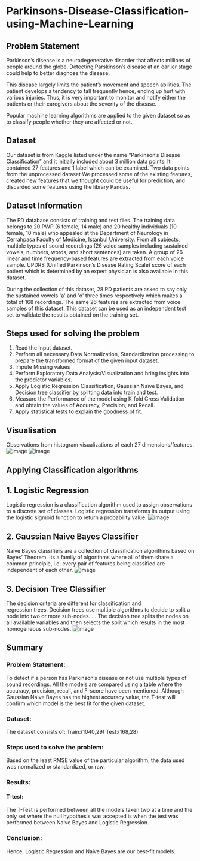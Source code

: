 # Parkinsons-Disease-Classification-using-Machine-Learning
## Problem Statement
Parkinson’s disease is a neurodegenerative disorder that affects millions of people
around the globe. Detecting Parskinson’s disease at an earlier stage could help to better diagnose the disease.

This disease largely limits the patient’s movement and speech abilities. The patient develops a tendency to fall frequently hence, ending up hurt with various injuries. Thus, it is very important to monitor and notify either the patients or their caregivers about the severity of the disease.

Popular machine learning algorithms are applied to the given dataset so as to classify people whether they are affected or not.

## Dataset
Our dataset is from Kaggle listed under the name “Parkinson’s Disease Classification” and it initially included about 3 million data points. It contained 27 features and 1 label which can be examined. Two data points from the unprocessed dataset We processed some of the existing features, created new features that we thought could be useful for prediction, and discarded some features using the library Pandas.

## Dataset Information
The PD database consists of training and test files. The training data belongs to 20 PWP (6 female, 14 male) and 20 healthy individuals (10 female, 10 male) who appealed at the Department of Neurology in Cerrahpasa Faculty of Medicine, Istanbul University. From all subjects, multiple types of sound recordings (26 voice samples including sustained vowels, numbers, words, and short sentences) are taken. A group of 26 linear and time frequency-based features are extracted from each voice sample. UPDRS (Unified Parkinson’s Disease Rating Scale) score of each patient which is determined by an expert physician is also available in this dataset.

During the collection of this dataset, 28 PD patients are asked to say only the sustained vowels 'a' and 'o' three times respectively which makes a total of 168 recordings. The same 26 features are extracted from voice samples of this dataset. This dataset can be used as an independent test set to validate the results obtained on the training set.

## Steps used for solving the problem
1. Read the Input dataset.
2. Perform all necessary Data Normalization, Standardization processing to prepare the transformed format of the given input dataset.
3.  Impute Missing values
4.  Perform Exploratory Data Analysis/Visualization and bring insights into the predictor variables.
5.  Apply Logistic Regression Classification, Gaussian Naïve Bayes, and Decision tree classifier by splitting data into train and test.
6.  Measure the Performance of the model using K-fold Cross Validation and obtain the values of Accuracy, Precision, and Recall.
7.   Apply statistical tests to explain the goodness of fit.

## Visualisation
Observations from histogram visualizations of each 27 dimensions/features.
![image](https://github.com/Rudhirbabu/Parkinsons-Disease-Classification-using-Machine-Learning/assets/57451819/a9eea31f-f74c-467f-93eb-eac429fe7c05)
![image](https://github.com/Rudhirbabu/Parkinsons-Disease-Classification-using-Machine-Learning/assets/57451819/0cfba4b2-17fa-40e8-bf85-0ffd98086a12)


## Applying Classification algorithms

## 1. Logistic Regression
Logistic regression is a classification algorithm used to assign observations to a discrete set of classes. Logistic regression transforms its output using the logistic sigmoid function to return a probability value.
![image](https://github.com/Rudhirbabu/Parkinsons-Disease-Classification-using-Machine-Learning/assets/57451819/92eba18f-4a75-44b0-b363-ac71e1369b80)


## 2. Gaussian Naive Bayes Classifier
Naive Bayes classifiers are a collection of classification algorithms based on Bayes’ Theorem. Its a family of algorithms 
where all of them share a common principle, i.e. every pair of features being classified are independent of each other. 
![image](https://github.com/Rudhirbabu/Parkinsons-Disease-Classification-using-Machine-Learning/assets/57451819/f1bf10b8-5ffe-489d-bf97-52a8f4d8a5ae)


## 3. Decision Tree Classifier
The decision criteria are different for classification and regression trees. Decision trees use multiple algorithms to decide to split a node into two or more sub-nodes. ... The decision tree splits the nodes on all available variables and then selects the split which results in the most homogeneous sub-nodes.
![image](https://github.com/Rudhirbabu/Parkinsons-Disease-Classification-using-Machine-Learning/assets/57451819/f4e3a891-d9c1-4d47-bb88-5b7af7684e44)


## Summary
### Problem Statement: 
To detect if a person has Parkinson’s disease or not use multiple types of sound recordings.
All the models are compared using a table where the accuracy, precision, recall, and F-score have been 
mentioned. Although Gaussian Naive Bayes has the highest accuracy value, the T-test will confirm which model is the best fit for the given dataset.
### Dataset: 
The dataset consists of: Train:(1040,29) 	Test:(168,28)
### Steps used to solve the problem:
Based on the least RMSE value of the particular algorithm, the data used was normalized or standardized, or raw.
### Results: 
#### T-test: 
The T-Test is performed between all the models taken two at a time and the only set where the null hypothesis was accepted is when the test was performed between Naive Bayes and Logistic Regression.
### Conclusion: 
Hence, Logistic Regression and Naive Bayes are our best-fit models.
